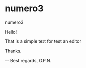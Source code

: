 # numero3
numero3

Hello!

That is a simple text for test an editor

Thanks.

--
 Best regards,
 O.P.N.
